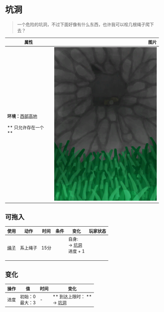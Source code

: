# 坑洞  
> 一个危险的坑洞，不过下面好像有什么东西，也许我可以栓几根绳子爬下去？  
  
  属性  |   图片   
 ----  |  ----:   
 **环境：**[西部高地](HighlandsWestern.md)<br><br>** 只允许存在一个 **  |  ![](Sprite/HoleDown.png)   
  
## 可拖入  
使用  |  动作  |  时间  |  条件  |  变化  |  玩家状态  
----  |  ----  |  ----  |  ----  |  ----  |  ----  
[绳子](Rope.md)  |  系上绳子  |  15分  |    |  自身:<br>→ [坑洞](HighlandHoleEntrance.md)<br>进度 + 1<br><br>  |    
## 变化   
操作  |  值  |  时间  |  变化  
----  |  ----  |  ----  |  ----  
进度  |  初始：0<br>最大：3  |  -  |  ** 到达上限时： **<br>→ [坑洞](HighlandHoleEntrance.md)  
